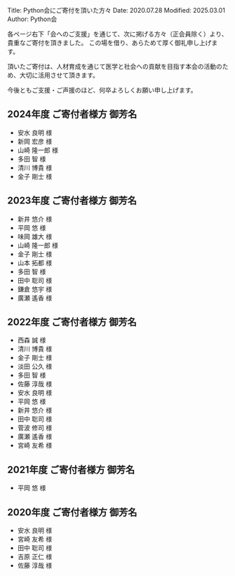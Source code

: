 Title: Python会にご寄付を頂いた方々
Date: 2020.07.28
Modified: 2025.03.01
Author: Python会

各ページ右下「会へのご支援」を通じて、次に掲げる方々（正会員除く）より、貴重なご寄付を頂きました。
この場を借り、あらためて厚く御礼申し上げます。

頂いたご寄付は、人材育成を通じて医学と社会への貢献を目指す本会の活動のため、大切に活用させて頂きます。

今後ともご支援・ご声援のほど、何卒よろしくお願い申し上げます。

## 2024年度 ご寄付者様方 御芳名

- <span class="donator-E4">安水 良明 様</span>
- <span class="donator-E4">新岡 宏彦 様</span>
- <span class="donator-E4">山崎 隆一郎 様</span>
- <span class="donator-E4">多田 智 様</span>
- <span class="donator-E4">清川 博貴 様</span>
- <span class="donator-E4">金子 剛士 様</span>


## 2023年度 ご寄付者様方 御芳名

- <span class="donator-E4">新井 悠介 様</span>
- <span class="donator-E4">平岡 悠 様</span>
- <span class="donator-E4">味岡 雄大 様</span>
- <span class="donator-E4">山崎 隆一郎 様</span>
- <span class="donator-E4">金子 剛士 様</span>
- <span class="donator-E4">山本 拓都 様</span>
- <span class="donator-E4">多田 智 様</span>
- <span class="donator-E4">田中 聡司 様</span>
- <span class="donator-E4">鎌倉 悠宇 様</span>
- <span class="donator-E4">廣瀬 遙香 様</span>

## 2022年度 ご寄付者様方 御芳名

- <span class="donator-E4">西森 誠 様</span>
- <span class="donator-E4">清川 博貴 様</span>
- <span class="donator-E4">金子 剛士 様</span>
- <span class="donator-E4">淡田 公久 様</span>
- <span class="donator-E4">多田 智 様</span>
- <span class="donator-E4">佐藤 淳哉 様</span>
- <span class="donator-E4">安水 良明 様</span>
- <span class="donator-E4">平岡 悠 様</span>
- <span class="donator-E4">新井 悠介 様</span>
- <span class="donator-E4">田中 聡司 様</span>
- <span class="donator-E4">菅波 修司 様</span> 
- <span class="donator-E4">廣瀬 遙香 様</span> 
- <span class="donator-E4">宮崎 友希 様</span>

## 2021年度 ご寄付者様方 御芳名

- <span class="donator-E4">平岡 悠 様</span>

## 2020年度 ご寄付者様方 御芳名

- <span class="donator-E4">安水 良明 様</span>
- <span class="donator-E4">宮崎 友希 様</span>
- <span class="donator-E4">田中 聡司 様</span>
- <span class="donator-E4">吉原 正仁 様</span>
- <span class="donator-E4">佐藤 淳哉 様</span>

